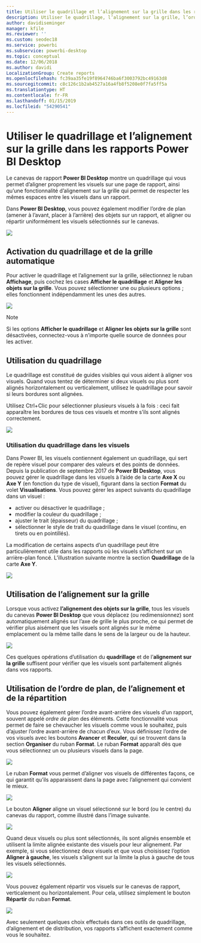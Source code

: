 ```yaml
---
title: Utiliser le quadrillage et l’alignement sur la grille dans les rapports Power BI Desktop
description: Utiliser le quadrillage, l’alignement sur la grille, l’ordre de plan, l’alignement et la distribution dans les rapports Power BI Desktop
author: davidiseminger
manager: kfile
ms.reviewer: ''
ms.custom: seodec18
ms.service: powerbi
ms.subservice: powerbi-desktop
ms.topic: conceptual
ms.date: 12/06/2018
ms.author: davidi
LocalizationGroup: Create reports
ms.openlocfilehash: fc39aa35fe19f8964746ba6f3003792bc49163d8
ms.sourcegitcommit: c8c126c1b2ab4527a16a4fb8f5208e0f7fa5ff5a
ms.translationtype: HT
ms.contentlocale: fr-FR
ms.lasthandoff: 01/15/2019
ms.locfileid: "54290541"
---
```

# <a name="use-gridlines-and-snap-to-grid-in-power-bi-desktop-reports"></a>Utiliser le quadrillage et l’alignement sur la grille dans les rapports Power BI Desktop
Le canevas de rapport **Power BI Desktop** montre un quadrillage qui vous permet d’aligner proprement les visuels sur une page de rapport, ainsi qu’une fonctionnalité d’alignement sur la grille qui permet de respecter les mêmes espaces entre les visuels dans un rapport.

Dans **Power BI Desktop**, vous pouvez également modifier l’ordre de plan (amener à l’avant, placer à l’arrière) des objets sur un rapport, et aligner ou répartir uniformément les visuels sélectionnés sur le canevas.

![](media/desktop-gridlines-snap-to-grid/snap-to-grid_0.png)

## <a name="enabling-gridlines-and-snap-to-grid"></a>Activation du quadrillage et de la grille automatique
Pour activer le quadrillage et l’alignement sur la grille, sélectionnez le ruban **Affichage**, puis cochez les cases **Afficher le quadrillage** et **Aligner les objets sur la grille**. Vous pouvez sélectionner une ou plusieurs options ; elles fonctionnent indépendamment les unes des autres.

![](media/desktop-gridlines-snap-to-grid/snap-to-grid_1.png)

> [!NOTE]
> Si les options **Afficher le quadrillage** et **Aligner les objets sur la grille** sont désactivées, connectez-vous à n’importe quelle source de données pour les activer.

## <a name="using-gridlines"></a>Utilisation du quadrillage
Le quadrillage est constitué de guides visibles qui vous aident à aligner vos visuels. Quand vous tentez de déterminer si deux visuels ou plus sont alignés horizontalement ou verticalement, utilisez le quadrillage pour savoir si leurs bordures sont alignées.

Utilisez Ctrl+Clic pour sélectionner plusieurs visuels à la fois : ceci fait apparaître les bordures de tous ces visuels et montre s’ils sont alignés correctement.

![](media/desktop-gridlines-snap-to-grid/snap-to-grid_2.png)

### <a name="using-gridlines-inside-visuals"></a>Utilisation du quadrillage dans les visuels
Dans Power BI, les visuels contiennent également un quadrillage, qui sert de repère visuel pour comparer des valeurs et des points de données. Depuis la publication de septembre 2017 de **Power BI Desktop**, vous pouvez gérer le quadrillage dans les visuels à l’aide de la carte **Axe X** ou **Axe Y** (en fonction du type de visuel), figurant dans la section **Format** du volet **Visualisations**. Vous pouvez gérer les aspect suivants du quadrillage dans un visuel :

* activer ou désactiver le quadrillage ;
* modifier la couleur du quadrillage ;
* ajuster le trait (épaisseur) du quadrillage ;
* sélectionner le style de trait du quadrillage dans le visuel (continu, en tirets ou en pointillés).

La modification de certains aspects d’un quadrillage peut être particulièrement utile dans les rapports où les visuels s’affichent sur un arrière-plan foncé. L’illustration suivante montre la section **Quadrillage** de la carte **Axe Y**.

![](media/desktop-gridlines-snap-to-grid/snap-to-grid_9.png)

## <a name="using-snap-to-grid"></a>Utilisation de l’alignement sur la grille
Lorsque vous activez **l’alignement des objets sur la grille**, tous les visuels du canevas **Power BI Desktop** que vous déplacez (ou redimensionnez) sont automatiquement alignés sur l’axe de grille le plus proche, ce qui permet de vérifier plus aisément que les visuels sont alignés sur le même emplacement ou la même taille dans le sens de la largeur ou de la hauteur.

![](media/desktop-gridlines-snap-to-grid/snap-to-grid_3.png)

Ces quelques opérations d’utilisation du **quadrillage** et de l’**alignement sur la grille** suffisent pour vérifier que les visuels sont parfaitement alignés dans vos rapports.

## <a name="using-z-order-align-and-distribute"></a>Utilisation de l’ordre de plan, de l’alignement et de la répartition
Vous pouvez également gérer l’ordre avant-arrière des visuels d’un rapport, souvent appelé *ordre de plan* des éléments. Cette fonctionnalité vous permet de faire se chevaucher les visuels comme vous le souhaitez, puis d’ajuster l’ordre avant-arrière de chacun d’eux. Vous définissez l’ordre de vos visuels avec les boutons **Avancer** et **Reculer**, qui se trouvent dans la section **Organiser** du ruban **Format**. Le ruban **Format** apparaît dès que vous sélectionnez un ou plusieurs visuels dans la page.

![](media/desktop-gridlines-snap-to-grid/snap-to-grid_4.png)

Le ruban **Format** vous permet d’aligner vos visuels de différentes façons, ce qui garantit qu’ils apparaissent dans la page avec l’alignement qui convient le mieux.

![](media/desktop-gridlines-snap-to-grid/snap-to-grid_5.png)

Le bouton **Aligner** aligne un visuel sélectionné sur le bord (ou le centre) du canevas du rapport, comme illustré dans l’image suivante.

![](media/desktop-gridlines-snap-to-grid/snap-to-grid_6.png)

Quand deux visuels ou plus sont sélectionnés, ils sont alignés ensemble et utilisent la limite alignée existante des visuels pour leur alignement. Par exemple, si vous sélectionnez deux visuels et que vous choisissez l’option **Aligner à gauche**, les visuels s’alignent sur la limite la plus à gauche de tous les visuels sélectionnés.

![](media/desktop-gridlines-snap-to-grid/snap-to-grid_7.png)

Vous pouvez également répartir vos visuels sur le canevas de rapport, verticalement ou horizontalement. Pour cela, utilisez simplement le bouton **Répartir** du ruban **Format**.

![](media/desktop-gridlines-snap-to-grid/snap-to-grid_8.png)

Avec seulement quelques choix effectués dans ces outils de quadrillage, d’alignement et de distribution, vos rapports s’affichent exactement comme vous le souhaitez.

